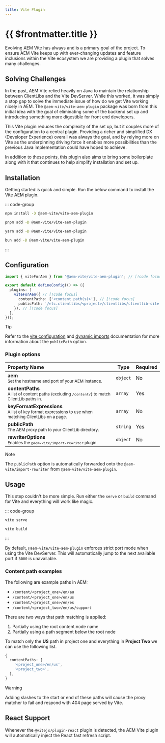 ```yaml
---
title: Vite Plugin
---
```


# {{ $frontmatter.title }}

Evolving AEM Vite has always and is a primary goal of the project. To ensure AEM Vite keeps up with ever-changing updates and feature inclusions within the Vite ecosystem we are providing a plugin that solves many challenges.

## Solving Challenges

In the past, AEM Vite relied heavily on Java to maintain the relationship between ClientLibs and the Vite DevServer. While this worked, it was simply a stop gap to solve the immediate issue of how do we get Vite working nicely in AEM. The `@aem-vite/vite-aem-plugin` package was born from this initial idea with the goal of eliminating some of the backend set up and introducing something more digestible for front end developers.

This Vite plugin reduces the complexity of the set up, but it couples more of the configuration to a central plugin. Providing a richer and simplified DX (Developer Experience) overall was always the goal, and by relying more on Vite as the underpinning driving force it enables more possibilities than the previous Java implementation could have hoped to achieve.

In addition to these points, this plugin also aims to bring some boilerplate along with it that continues to help simplify installation and set up.

## Installation

Getting started is quick and simple. Run the below command to install the Vite AEM plugin.

::: code-group

```sh [npm]
npm install -D @aem-vite/vite-aem-plugin
```

```sh [pnpm]
pnpm add -D @aem-vite/vite-aem-plugin
```

```sh [yarn]
yarn add -D @aem-vite/vite-aem-plugin
```

```sh [bun]
bun add -D @aem-vite/vite-aem-plugin
```

:::

## Configuration

<!-- prettier-ignore-start -->
```ts
import { viteForAem } from '@aem-vite/vite-aem-plugin'; // [!code focus]

export default defineConfig(() => ({
  plugins: [
    viteForAem({ // [!code focus]
      contentPaths: ['<content path(s)>'], // [!code focus]
      publicPath: '/etc.clientlibs/<project>/clientlibs/clientlib-site', // [!code focus]
    }), // [!code focus]
  ],
}));
```
<!-- prettier-ignore-end -->

> [!TIP]
> Refer to the [vite configuration](/guide/front-end/vite/) and [dynamic imports](/guide/front-end/dynamic-imports/) documentation for more information about the `publicPath` option.

### Plugin options

| Property Name                                                                                                          | Type     | Required |
| :--------------------------------------------------------------------------------------------------------------------- | -------- | -------- |
| **aem**<br><small>Set the hostname and port of your AEM instance.</small>                                              | `object` | No       |
| **contentPaths**<br><small>A list of content paths (excluding `/content/`) to match ClientLib paths in.</small>        | `array`  | Yes      |
| **keyFormatExpressions**<br><small>A list of key format expressions to use when matching ClientLibs on a page.</small> | `array`  | No       |
| **publicPath**<br><small>The AEM proxy path to your ClientLib directory.</small>                                       | `string` | Yes      |
| **rewriterOptions**<br><small>Enables the `@aem-vite/import-rewriter` plugin</small>                                   | `object` | No       |

> [!NOTE]
> The `publicPath` option is automatically forwarded onto the `@aem-vite/import-rewriter` from `@aem-vite/vite-aem-plugin`.

## Usage

This step couldn't be more simple. Run either the `serve` or `build` command for Vite and everything will work like magic.

::: code-group

```sh [serve]
vite serve
```

```sh [build]
vite build
```

:::

By default, `@aem-vite/vite-aem-plugin` enforces strict port mode when using the Vite DevServer. This will automatically jump to the next available port if `3000` is unavailable.

### Content path examples

The following are example paths in AEM:

- `/content/<project_one>/en/au`
- `/content/<project_one>/en/us`
- `/content/<project_one>/en/es`
- `/content/<project_two>/en/us/support`

There are two ways that path matching is applied:

1. Partially using the root content node name
2. Partially using a path segment below the root node

To match only the **US** path in project one and everything in **Project Two** we can use the following list.

```ts
{
  contentPaths: [
    '<project_one>/en/us',
    '<project_two>',
  ],
}
```

> [!WARNING]
> Adding slashes to the start or end of these paths will cause the proxy matcher to fail and respond with 404 page served by Vite.

## React Support

Whenever the `@vitejs/plugin-react` plugin is detected, the AEM Vite plugin will automatically inject the React fast refresh script.
